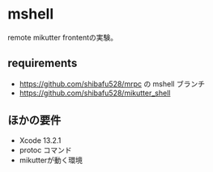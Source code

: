 mshell
====

remote mikutter frontentの実験。

## requirements
- https://github.com/shibafu528/mrpc の mshell ブランチ
- https://github.com/shibafu528/mikutter_shell

## ほかの要件
- Xcode 13.2.1
- protoc コマンド
- mikutterが動く環境

